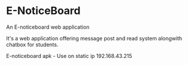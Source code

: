 # E-NoticeBoard
An E-noticeboard web application

It's a web application offering message post and read system alongwith chatbox for students.

E-noticeboard apk - Use on static ip 192.168.43.215
